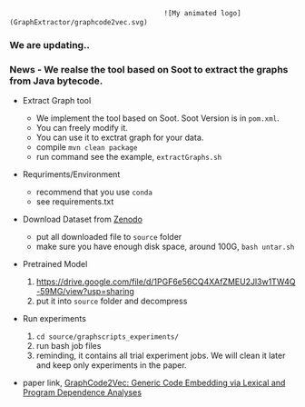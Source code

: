 
                                          ![My animated logo](GraphExtractor/graphcode2vec.svg)



### We are updating..
### News - We realse the tool based on Soot to extract the graphs from Java bytecode.

- Extract Graph tool
  - We implement the tool based on Soot. Soot Version is in `pom.xml`.
  - You can freely modify it.
  - You can use it to exctrat graph for your data.
  - compile `mvn clean package`
  - run command see the example, `extractGraphs.sh`
- Requriments/Environment
  - recommend that you use `conda`
  - see  requirements.txt
- Download Dataset from [Zenodo](https://doi.org/10.5281/zenodo.6394383)
  - put all downloaded file to `source` folder
  - make sure you have enough disk space, around 100G, `bash untar.sh`
  
- Pretrained Model
  1. https://drive.google.com/file/d/1PGF6e56CQ4XAfZMEU2Jl3w1TW4Q-59MG/view?usp=sharing
  2. put it into `source` folder and decompress

- Run experiments
  1. `cd source/graphscripts_experiments/`
  2. run bash job files
  3. reminding, it contains all trial experiment jobs. We will clean it later and keep only experiments in the paper.

- paper link, [GraphCode2Vec: Generic Code Embedding via Lexical and Program Dependence Analyses](https://arxiv.org/abs/2112.01218)


